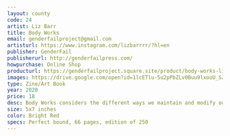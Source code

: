 ```yaml
---
layout: county 
code: 24
artist: Liz Barr
title: Body Works
email: genderfailproject@gmail.com
artisturl: https://www.instagram.com/lizbarrrr/?hl=en
publisher: GenderFail
publisherurl: http://genderfailpress.com/
howpurchase: Online Shop
producturl: https://genderfailproject.square.site/product/body-works-liz-barr-/36?cp=true&sa=false&sbp=false&q=false&category_id=2
images: https://drive.google.com/open?id=1lcETlu-5u2pPbZLv0Buu9lxooU_SzCBS, https://drive.google.com/open?id=1MUwmnyYVDx_ChjomRqrnz1wFA2NYqd0a, https://drive.google.com/open?id=1cKZZXtXn6UfUCNQxdyMVHpYfe-bMRTBa, https://drive.google.com/open?id=1k92UmPxq7bq65yjBvaCXwLGx0rf8DNEm, https://drive.google.com/open?id=10XSHa3c_WiaQEDkvd-KOx8-MLtUOYU67
type: Zine/Art Book
year: 2020
price: 18
desc: Body Works considers the different ways we maintain and modify our bodies for the sake of either living up to or rejecting cultural standards. Which ways are visible, which are accessible, or necessary, or safe?, , For the 4th edition Barr states-, , In the three years since Body Works was first published, Rihanna launched Fenty Beauty with an unprecedented 50 shades of foundation, pushing its competitors to be more inclusive of darker skin tones; Kylie Jenner became the youngest “self-made” billionaire with her “lip kits,” which help her fans recreate the look of her famously medically-enhanced lips; and Kim Kardashian has come out with a line of body foundation and a line of shapewear, or as she calls it, “solutionwear.”
size: 5x7 inches
color: Bright Red
specs: Perfect bound, 66 pages, edition of 250
---
```


